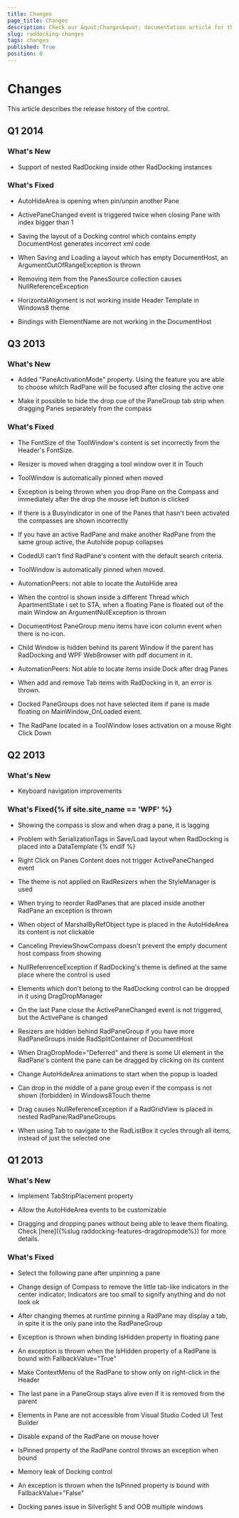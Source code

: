 ```yaml
---
title: Changes
page_title: Changes
description: Check our &quot;Changes&quot; documentation article for the RadDocking WPF control.
slug: raddocking-changes
tags: changes
published: True
position: 0
---
```


# Changes

This article describes the release history of the control.

## Q1 2014

### What's New

* Support of nested RadDocking inside other RadDocking instances
                
### What's Fixed

* AutoHideArea is opening when pin/unpin another Pane
                
* ActivePaneChanged event is triggered twice when closing Pane with index bigger than 1
                
* Saving the layout of a Docking control which contains empty DocumentHost generates incorrect xml code             

* When Saving and Loading a layout which has empty DocumentHost, an ArgumentOutOfRangeException is thrown
              
* Removing item from the PanesSource collection causes NullReferenceException
                
* HorizontalAlignment is not working inside Header Template in Windows8 theme
                
* Bindings with ElementName are not working in the DocumentHost
                
## Q3 2013

### What's New

* Added "PaneActivationMode" property. Using the feature you are able to choose whitch RadPane will be focused after closing the active one
                
* Make it possible to hide the drop cue of the PaneGroup tab strip when dragging Panes separately from the compass
                
### What's Fixed

* The FontSize of the ToolWindow's content is set incorrectly from the Header's FontSize.
                
* Resizer is moved when dragging a tool window over it in Touch
                
* ToolWindow is automatically pinned when moved
                
* Exception is being thrown when you drop Pane on the Compass and immediately after the drop the mouse left button is clicked
                
* If there is a BusyIndicator in one of the Panes that hasn't been activated the compasses are shown incorrectly
                
* If you have an active RadPane and make another RadPane from the same group active, the Autohide popup collapses
                
* CodedUI can't find RadPane's content with the default search criteria.
                
* ToolWindow is automatically pinned when moved.
                
* AutomationPeers: not able to locate the AutoHide area
                
* When the control is shown inside a different Thread which ApartmentState i set to STA, when a floating Pane is floated out of the main Window an ArgumentNullException is thrown
                
* DocumentHost PaneGroup menu items have icon column event when there is no icon.
                
* Child Window is hidden behind its parent Window if the parent has RadDocking and WPF WebBrowser with pdf document in it.
                
* AutomationPeers: Not able to locate items inside Dock after drag Panes
                
* When add and remove Tab items with RadDocking in it, an error is thrown.
                
* Docked PaneGroups does not have selected item if pane is made floating on MainWindow_OnLoaded event.
                
* The RadPane located in a ToolWindow loses activation on a mouse Right Click Down
                
## Q2 2013

### What's New

* Keyboard navigation improvements
                
### What's Fixed{% if site.site_name == 'WPF' %}

* Showing the compass is slow and when drag a pane, it is lagging
                  
* Problem with SerializationTags in Save/Load layout when RadDocking is placed into a DataTemplate
                  {% endif %}
* Right Click on Panes Content does not trigger ActivePaneChanged event
                
* The theme is not applied on RadResizers when the StyleManager is used
               
* When trying to reorder RadPanes that are placed inside another RadPane an exception is thrown
                
* When object of MarshalByRefObject type is placed in the AutoHideArea its content is not clickable
                
* Canceling PreviewShowCompass doesn't prevent the empty document host compass from showing
                
* NullRefenrenceException if RadDocking's theme is defined at the same place where the control is used
                
* Elements which don't belong to the RadDocking control can be dropped in it using DragDropManager
                
* On the last Pane close the ActivePaneChanged event is not triggered, but the ActivePane is changed
                
* Resizers are hidden behind RadPaneGroup if you have more RadPaneGroups inside RadSplitContainer of DocumentHost
                
* When DragDropMode="Deferred" and there is some UI element in the RadPane's content the pane can be dragged by clicking on its content
                
* Change AutoHideArea animations to start when the popup is loaded
                
* Can drop in the middle of a pane group even if the compass is not shown (forbidden) in Windows8Touch theme
                
* Drag causes NullReferenceException if a RadGridView is placed in nested RadPane/RadPaneGroups
                
* When using Tab to navigate to the RadListBox it cycles through all items, instead of just the selected one
                
## Q1 2013

### What's New

* Implement TabStripPlacement property

* Allow the AutoHideArea events to be customizable 

* Dragging and dropping panes without being able to leave them floating. Check [here]({%slug raddocking-features-dragdropmode%}) for more details.
                
### What's Fixed

* Select the following pane after unpinning a pane

* Change design of Compass to remove the little tab-like indicators in the center indicator; Indicators are too small to signify anything and do not look ok

* After changing themes at runtime pinning a RadPane may display a tab, in spite it is the only pane into the RadPaneGroup

* Exception is thrown when binding IsHidden property in floating pane

* An exception is thrown when the IsHidden property of a RadPane is bound with FallbackValue="True" 

* Make ContextMenu of the RadPane to show only on right-click in the Header

* The last pane in a PaneGroup stays alive even if it is removed from the parent 

* Elements in Pane are not accessible from Visual Studio Coded UI Test Builder

* Disable expand of the RadPane on mouse hover 

* IsPinned property of the RadPane control throws an exception when bound 

* Memory leak of Docking control 

* An exception is thrown when the IsPinned property is bound with FallbackValue="False"

* Docking panes issue in Silverlight 5 and OOB multiple windows 
